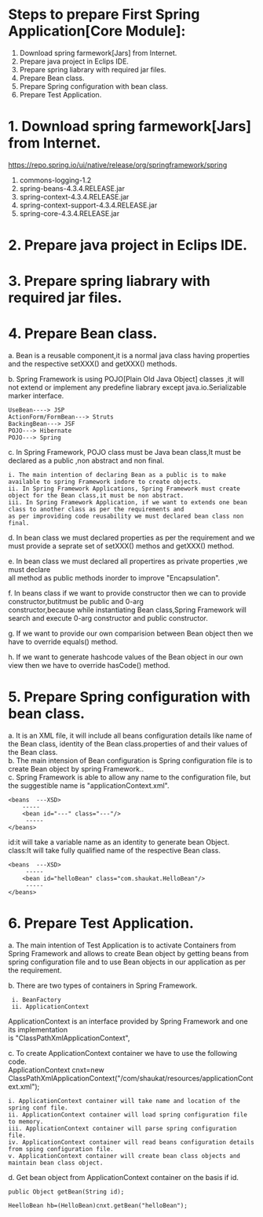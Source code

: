 # Steps to prepare First Spring Application[Core Module]:

1. Download spring farmework[Jars] from Internet.  
2. Prepare java project in Eclips IDE.  
3. Prepare spring liabrary with required jar files.  
4. Prepare Bean class.  
5. Prepare Spring configuration with bean class.  
6. Prepare Test Application.  

# 1. Download spring farmework[Jars] from Internet.  

https://repo.spring.io/ui/native/release/org/springframework/spring

1. commons-logging-1.2  
2. spring-beans-4.3.4.RELEASE.jar
3. spring-context-4.3.4.RELEASE.jar  
4. spring-context-support-4.3.4.RELEASE.jar  
5. spring-core-4.3.4.RELEASE.jar  

# 2. Prepare java project in Eclips IDE.  

# 3. Prepare spring liabrary with required jar files.  

# 4. Prepare Bean class.  

a. Bean is a reusable component,it is a normal java class having properties and the respective setXXX() and getXXX() methods.  

b. Spring Framework is using POJO[Plain Old Java Object] classes ,it will not extend or implement any predefine liabrary except java.io.Serializable marker interface.  

    UseBean----> JSP  
    ActionForm/FormBean---> Struts  
    BackingBean---> JSF  
    POJO---> Hibernate  
    POJO---> Spring  
    
c. In Spring Framework, POJO class must be Java bean class,It must be declared as a public ,non abstract and non final.  
    
    i. The main intention of declaring Bean as a public is to make available to spring Framework indore to create objects.  
    ii. In Spring Framework Applications, Spring Framework must create object for the Bean class,it must be non abstract.  
    iii. In Spring Framework Application, if we want to extends one bean class to another class as per the requirements and   
    as per improviding code reusability we must declared bean class non final.  
    
d. In bean class we must declared properties as per the requirement and we must provide a seprate set of setXXX() methos and getXXX() method.  

e. In bean class we must declared all propertires as private properties ,we must declare  
all method as public methods inorder to improve "Encapsulation".  

f. In beans class if we want to provide constructor then we can to provide constructor,butitmust be public and 0-arg  
constructor,because while instantiating Bean class,Spring Framework will search and execute 0-arg constructor and public constructor.

g. If we want to provide our own comparision between Bean object then we have to override equals() method.  

h. If we want to generate hashcode values of the Bean object in our own view then we have to override hasCode() method.  

# 5. Prepare Spring configuration with bean class.  

a. It is an XML file, it will include all beans configuration details like name of the Bean class, identity of the Bean class.properties of and their values of the Bean class.  
b. The main intension of Bean configuration is Spring configuration file is to create Bean object by spring Framework..  
c. Spring Framework is able to allow any name to the configuration file, but the suggestible name is "applicationContext.xml".  
  
  
    <beans  ---XSD>  
        -----  
        <bean id="---" class="---"/>  
         -----  
    </beans>  

id:it will take a variable name as an identity to generate bean Object.  
class:It will take fully qualified name of the respective Bean class.  

    <beans  ---XSD>  
         -----  
        <bean id="helloBean" class="com.shaukat.HelloBean"/>  
         -----  
    </beans>  

# 6. Prepare Test Application.  

a. The main intention of Test Application is to activate Containers from Spring Framework and allows to create Bean object by getting beans from spring configuration file and to use Bean objects in our application as per the requirement.  


b. There are two types of containers in Spring Framework.  

     i. BeanFactory  
     ii. ApplicationContext
    
ApplicationContext is an interface provided by Spring Framework and one its implementation  
is "ClassPathXmlApplicationContext",  

c. To create ApplicationContext container we have to use the following code.  
    ApplicationContext cnxt=new ClassPathXmlApplicationContext("/com/shaukat/resources/applicationContext.xml");  
    
    i. ApplicationContext container will take name and location of the spring conf file.  
    ii. ApplicationContext container will load spring configuration file to memory.  
    iii. ApplicationContext container will parse spring configuration file.  
    iv. ApplicationContext container will read beans configuration details from sping configuration file.  
    v. ApplicationContext container will create bean class objects and maintain bean class object.  
    
d. Get bean object from ApplicationContext container on the basis if id.  

    public Object getBean(String id);  

    HeelloBean hb=(HelloBean)cnxt.getBean("helloBean");  
